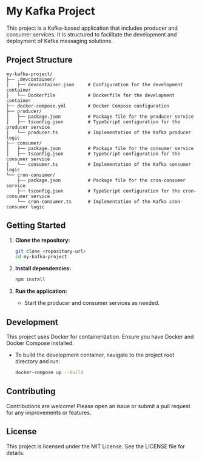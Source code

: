 # My Kafka Project

This project is a Kafka-based application that includes producer and consumer services. It is structured to facilitate the development and deployment of Kafka messaging solutions.

## Project Structure

```
my-kafka-project/
├── .devcontainer/
│   ├── devcontainer.json     # Configuration for the development container
│   └── Dockerfile            # Dockerfile for the development container
├── docker-compose.yml        # Docker Compose configuration
├── producer/
│   ├── package.json          # Package file for the producer service
│   ├── tsconfig.json         # TypeScript configuration for the producer service
│   └── producer.ts           # Implementation of the Kafka producer logic
├── consumer/
│   ├── package.json          # Package file for the consumer service
│   ├── tsconfig.json         # TypeScript configuration for the consumer service
│   └── consumer.ts           # Implementation of the Kafka consumer logic
└── cron-consumer/
    ├── package.json          # Package file for the cron-consumer service
    ├── tsconfig.json         # TypeScript configuration for the cron-consumer service
    └── cron-consumer.ts      # Implementation of the Kafka cron-consumer logic
```

## Getting Started

1. **Clone the repository:**
   ```bash
   git clone <repository-url>
   cd my-kafka-project
   ```

2. **Install dependencies:**
   ```bash
   npm install
   ```

3. **Run the application:**
   - Start the producer and consumer services as needed.

## Development

This project uses Docker for containerization. Ensure you have Docker and Docker Compose installed.

- To build the development container, navigate to the project root directory and run:
  ```bash
  docker-compose up --build
  ```

## Contributing

Contributions are welcome! Please open an issue or submit a pull request for any improvements or features.

## License

This project is licensed under the MIT License. See the LICENSE file for details.